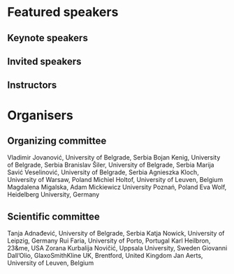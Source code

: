 # Featured speakers

## Keynote speakers


## Invited speakers


## Instructors


# Organisers


## Organizing committee
Vladimir Jovanović, University of Belgrade, Serbia
Bojan Kenig, University of Belgrade, Serbia
Branislav Šiler, University of Belgrade, Serbia
Marija Savić Veselinović, University of Belgrade, Serbia
Agnieszka Kloch, University of Warsaw, Poland
Michiel Holtof, University of Leuven, Belgium
Magdalena Migalska, Adam Mickiewicz University Poznań, Poland
Eva Wolf, Heidelberg University, Germany

## Scientific committee
Tanja Adnađević, University of Belgrade, Serbia
Katja Nowick, University of Leipzig, Germany
Rui Faria, University of Porto, Portugal
Karl Heilbron, 23&me, USA
Zorana Kurbalija Novičić, Uppsala University, Sweden
Giovanni Dall’Olio, GlaxoSmithKline UK, Brentford, United Kingdom
Jan Aerts, University of Leuven, Belgium

